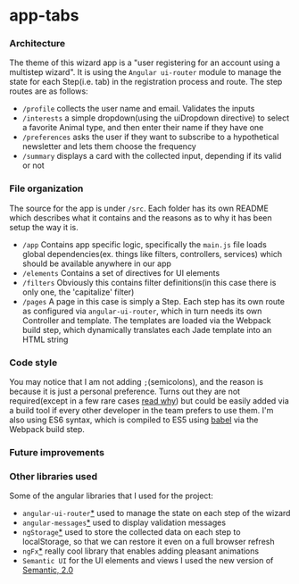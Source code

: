 # app-tabs

### Architecture
The theme of this wizard app is a "user registering for an account using a multistep wizard".
It is using the ```Angular ui-router``` module to manage the state for each Step(i.e. tab) in the registration process and route. 
The step routes are as follows:

* ```/profile``` collects the user name and email. Validates the inputs
* ```/interests``` a simple dropdown(using the uiDropdown directive) to select a favorite Animal type, and then enter their name if they have one
* ```/preferences``` asks the user if they want to subscribe to a hypothetical newsletter and lets them choose the frequency
* ```/summary``` displays a card with the collected input, depending if its valid or not

### File organization
The source for the app is under ```/src```. Each folder has its own README which describes what it contains and the reasons as to why it has been setup the way it is.

* ```/app``` Contains app specific logic, specifically the ```main.js``` file loads global dependencies(ex. things like filters, controllers, services) which should be available anywhere in our app
* ```/elements``` Contains a set of directives for UI elements
* ```/filters``` Obviously this contains filter definitions(in this case there is only one, the 'capitalize' filter)
* ```/pages``` A page in this case is simply a Step. Each step has its own route as configured via ```angular-ui-router```, which in turn needs its own Controller and template. The templates are loaded via the Webpack build step, which dynamically translates each Jade template into an HTML string

### Code style
You may notice that I am not adding ```;```(semicolons), and the reason is because it is just a personal preference. Turns out they are not required(except in a few rare cases [read why](https://github.com/yyx990803/semi#but-semicolons-are-required)) but could be easily added via a build tool if every other developer in the team prefers to use them.
I'm also using ES6 syntax, which is compiled to ES5 using [babel](https://babeljs.io/) via the Webpack build step.

### Future improvements


### Other libraries used
Some of the angular libraries that I used for the project:

* ```angular-ui-router```[*](https://github.com/angular-ui/ui-router) used to manage the state on each step of the wizard
* ```angular-messages```[*](https://docs.angularjs.org/api/ngMessages) used to display validation messages
* ```ngStorage```[*](https://github.com/gsklee/ngStorage) used to store the collected data on each step to localStorage, so that we can restore it even on a full browser refresh
* ```ngFx```[*](https://github.com/Hendrixer/ngFx) really cool library that enables adding pleasant animations
* ```Semantic UI``` for the UI elements and views I used the new version of [Semantic, 2.0](http://semantic-ui.com/introduction/new.html)